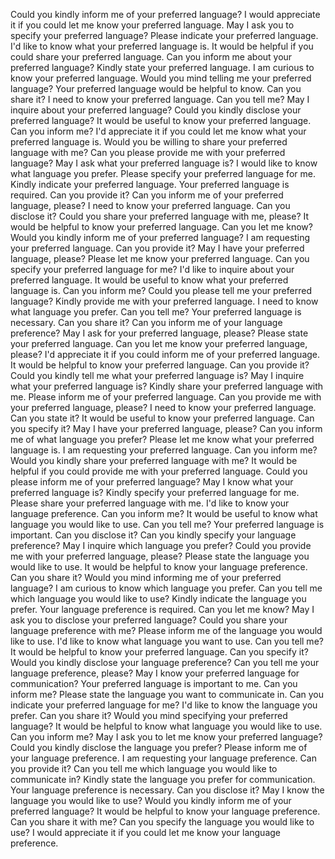 Could you kindly inform me of your preferred language?
I would appreciate it if you could let me know your preferred language.
May I ask you to specify your preferred language?
Please indicate your preferred language.
I'd like to know what your preferred language is.
It would be helpful if you could share your preferred language.
Can you inform me about your preferred language?
Kindly state your preferred language.
I am curious to know your preferred language.
Would you mind telling me your preferred language?
Your preferred language would be helpful to know. Can you share it?
I need to know your preferred language. Can you tell me?
May I inquire about your preferred language?
Could you kindly disclose your preferred language?
It would be useful to know your preferred language. Can you inform me?
I'd appreciate it if you could let me know what your preferred language is.
Would you be willing to share your preferred language with me?
Can you please provide me with your preferred language?
May I ask what your preferred language is?
I would like to know what language you prefer.
Please specify your preferred language for me.
Kindly indicate your preferred language.
Your preferred language is required. Can you provide it?
Can you inform me of your preferred language, please?
I need to know your preferred language. Can you disclose it?
Could you share your preferred language with me, please?
It would be helpful to know your preferred language. Can you let me know?
Would you kindly inform me of your preferred language?
I am requesting your preferred language. Can you provide it?
May I have your preferred language, please?
Please let me know your preferred language.
Can you specify your preferred language for me?
I'd like to inquire about your preferred language.
It would be useful to know what your preferred language is. Can you inform me?
Could you please tell me your preferred language?
Kindly provide me with your preferred language.
I need to know what language you prefer. Can you tell me?
Your preferred language is necessary. Can you share it?
Can you inform me of your language preference?
May I ask for your preferred language, please?
Please state your preferred language.
Can you let me know your preferred language, please?
I'd appreciate it if you could inform me of your preferred language.
It would be helpful to know your preferred language. Can you provide it?
Could you kindly tell me what your preferred language is?
May I inquire what your preferred language is?
Kindly share your preferred language with me.
Please inform me of your preferred language.
Can you provide me with your preferred language, please?
I need to know your preferred language. Can you state it?
It would be useful to know your preferred language. Can you specify it?
May I have your preferred language, please?
Can you inform me of what language you prefer?
Please let me know what your preferred language is.
I am requesting your preferred language. Can you inform me?
Would you kindly share your preferred language with me?
It would be helpful if you could provide me with your preferred language.
Could you please inform me of your preferred language?
May I know what your preferred language is?
Kindly specify your preferred language for me.
Please share your preferred language with me.
I'd like to know your language preference. Can you inform me?
It would be useful to know what language you would like to use. Can you tell me?
Your preferred language is important. Can you disclose it?
Can you kindly specify your language preference?
May I inquire which language you prefer?
Could you provide me with your preferred language, please?
Please state the language you would like to use.
It would be helpful to know your language preference. Can you share it?
Would you mind informing me of your preferred language?
I am curious to know which language you prefer.
Can you tell me which language you would like to use?
Kindly indicate the language you prefer.
Your language preference is required. Can you let me know?
May I ask you to disclose your preferred language?
Could you share your language preference with me?
Please inform me of the language you would like to use.
I'd like to know what language you want to use. Can you tell me?
It would be helpful to know your preferred language. Can you specify it?
Would you kindly disclose your language preference?
Can you tell me your language preference, please?
May I know your preferred language for communication?
Your preferred language is important to me. Can you inform me?
Please state the language you want to communicate in.
Can you indicate your preferred language for me?
I'd like to know the language you prefer. Can you share it?
Would you mind specifying your preferred language?
It would be helpful to know what language you would like to use. Can you inform me?
May I ask you to let me know your preferred language?
Could you kindly disclose the language you prefer?
Please inform me of your language preference.
I am requesting your language preference. Can you provide it?
Can you tell me which language you would like to communicate in?
Kindly state the language you prefer for communication.
Your language preference is necessary. Can you disclose it?
May I know the language you would like to use?
Would you kindly inform me of your preferred language?
It would be helpful to know your language preference. Can you share it with me?
Can you specify the language you would like to use?
I would appreciate it if you could let me know your language preference.
